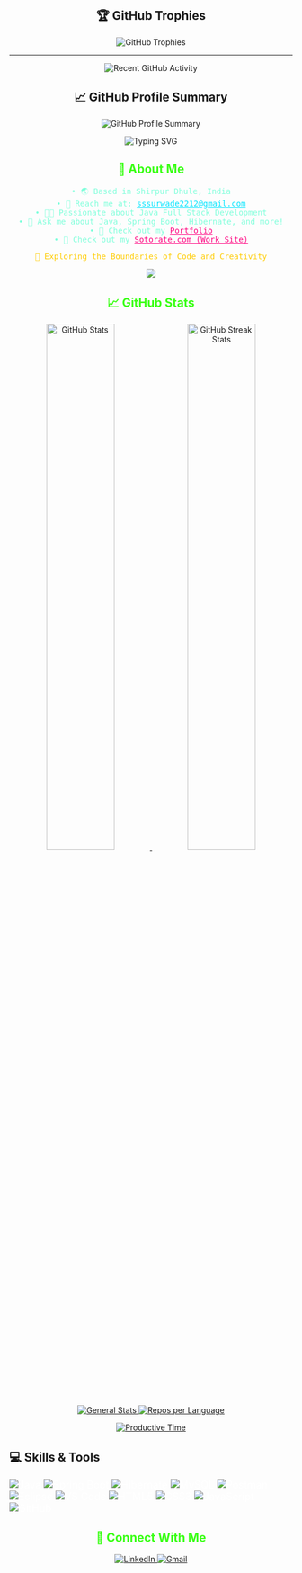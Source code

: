 <!-- Header -->
<!-- Animated Divider -->
<!-- <p align="center">
  <img src="https://raw.githubusercontent.com/Platane/snk/output/github-contribution-grid-snake.svg" alt="Snake Animation">
</p> -->
<div align="center">
  
  ## 🏆 GitHub Trophies  
  <img src="https://github-profile-trophy.vercel.app/?username=sidz111&theme=onedark&no-frame=false&no-bg=false&margin-w=15&column=8" alt="GitHub Trophies"/>

  ---

  <img
        src="https://github-readme-activity-graph.vercel.app/graph?username=sidz111&theme=github-dark"
        alt="Recent GitHub Activity"
      />

  ## 📈 GitHub Profile Summary  
  <img src="https://github-profile-summary-cards.vercel.app/api/cards/profile-details?username=sidz111&theme=github_dark" alt="GitHub Profile Summary"/>

</div>

<p align="center">
  <img src="https://readme-typing-svg.herokuapp.com?font=Fira+Code&size=24&color=00FF00&background=000000&center=true&vCenter=true&width=500&lines=Hello,+Folks!+👋;I+am+Shuddhodhan+Surwade;Java+Backend+Developer;Spring+Boot+Enthusiast;Welcome+to+my+profile!" alt="Typing SVG">
</p>

<!-- About Me Section -->
<h2 align="center" style="color:#39ff14;">💫 About Me</h2>
<p align="center" style="color:#80ffdb; font-family:monospace;">
  • 🌏 Based in Shirpur Dhule, India <br>
  • 📧 Reach me at: <a href="mailto:sssurwade2212@gmail.com" style="color:#00e5ff;">sssurwade2212@gmail.com</a> <br>
  • 👨‍💻 Passionate about Java Full Stack Development <br>
  • 💬 Ask me about Java, Spring Boot, Hibernate, and more! <br>
  • 🧿 Check out my <a href="https://sidz111.github.io/portfolio/" target="_blank" style="color:#ff007f;">Portfolio</a> <br>
   • 🧿 Check out my <a href="https://softorate.com/" target="_blank" style="color:#ff007f;">Sotorate.com (Work Site)</a> <br>
</p>
<p align="center" style="color:#ffcc00; font-family:monospace;">🚀 Exploring the Boundaries of Code and Creativity</p>

<!-- Typing Animation -->
<p align="center">
  <a href="https://github.com/sidz111/">
    <img src="https://readme-typing-svg.herokuapp.com?lines=Java%20Developer%20|%20Spring%20Boot%20Enthusiast%20|%20SQL%20Expert;Crafting%20Futuristic%20Apps;&center=true&width=700&height=45&font=monospace&color=00ff00&vCenter=true&size=20">
  </a>
</p>

<!-- Dynamic Stats -->
<h2 align="center" style="color:#39ff14;">📈 GitHub Stats</h2>
<p align="center">
  <a href="https://github.com/sidz111">
    <img src="https://github-readme-stats.vercel.app/api?username=sidz111&count_private=true&show_icons=true&theme=radical&hide_border=true&custom_title=Shuddhodhan's%20GitHub%20Stats" alt="GitHub Stats" width="49%"/>
  </a>
  <a href="https://github.com/sidz111">
    <img src="https://github-readme-streak-stats.herokuapp.com/?user=sidz111&theme=radical&hide_border=true" alt="GitHub Streak Stats" width="49%"/>
  </a>
</p>


<p align="center">
 <a href="https://github.com/sidz111">
   <img
        src="https://github-profile-summary-cards.vercel.app/api/cards/stats?username=sidz111&theme=github_dark"
        alt="General Stats"
      />
  </a>

   <a href="https://github.com/sidz111">
   <img
        src="https://github-profile-summary-cards.vercel.app/api/cards/repos-per-language?username=sidz111&theme=github_dark"
        alt="Repos per Language"
      /> </a>
</p>


<p align="center">
<!--  <a href="https://github.com/sidz111">
   <img src="https://github-readme-stats.vercel.app/api/top-langs/?username=sidz111&layout=compact&theme=radical&hide_border=true" alt="Top Languages" />
  </a> -->

   <a href="https://github.com/sidz111">
  <img
        src="https://github-profile-summary-cards.vercel.app/api/cards/productive-time?username=sidz111&theme=github_dark"
        alt="Productive Time"
      />
   </a>
</p>



<!-- GIF Animations -->
<!-- <p align="center">
  <img src="https://media.giphy.com/media/RbDKaczqWovIugyJmW/giphy.gif" width="400" height="250">
</p> -->


## 💻 Skills & Tools
<p style="font-size: 18px; color: #FFFFFF;">
  <img src="https://img.shields.io/badge/Java-007396?style=for-the-badge&logo=java&logoColor=white" alt="Java"/>
  <img src="https://img.shields.io/badge/Spring%20Boot-6DB33F?style=for-the-badge&logo=springboot&logoColor=white" alt="Spring Boot"/>
  <img src="https://img.shields.io/badge/Hibernate-59666C?style=for-the-badge&logo=hibernate&logoColor=white" alt="Hibernate"/>
  <img src="https://img.shields.io/badge/MySQL-4479A1?style=for-the-badge&logo=mysql&logoColor=white" alt="MySQL"/>
  <img src="https://img.shields.io/badge/Postman-FF6C37?style=for-the-badge&logo=postman&logoColor=white" alt="Postman"/>
  <img src="https://img.shields.io/badge/Eclipse-2C2255?style=for-the-badge&logo=eclipse&logoColor=white" alt="Eclipse"/>
  <img src="https://img.shields.io/badge/Visual%20Studio%20Code-0078D4?style=for-the-badge&logo=visualstudiocode&logoColor=white" alt="VS Code"/>
  <img src="https://img.shields.io/badge/HTML5-E34F26?style=for-the-badge&logo=html5&logoColor=white" alt="HTML5"/>
  <img src="https://img.shields.io/badge/CSS3-1572B6?style=for-the-badge&logo=css3&logoColor=white" alt="CSS3"/>
  <img src="https://img.shields.io/badge/JavaScript-F7DF1E?style=for-the-badge&logo=javascript&logoColor=black" alt="JavaScript"/>
  <img src="https://img.shields.io/badge/GitHub-181717?style=for-the-badge&logo=github&logoColor=white" alt="GitHub"/>
</p>

<!-- Network -->
<h2 align="center" style="color:#39ff14;">📱 Connect With Me</h2>
<p align="center">
  <a href="https://www.linkedin.com/in/shuddhodhan-surwade-a493b7215/">
    <img src="https://img.shields.io/badge/LinkedIn-0077B5?style=for-the-badge&logo=linkedin&logoColor=white" alt="LinkedIn">
  </a>
  <a href="mailto:sssurwade2212@gmail.com">
    <img src="https://img.shields.io/badge/Gmail-D14836?style=for-the-badge&logo=gmail&logoColor=white" alt="Gmail">
  </a>
</p>
